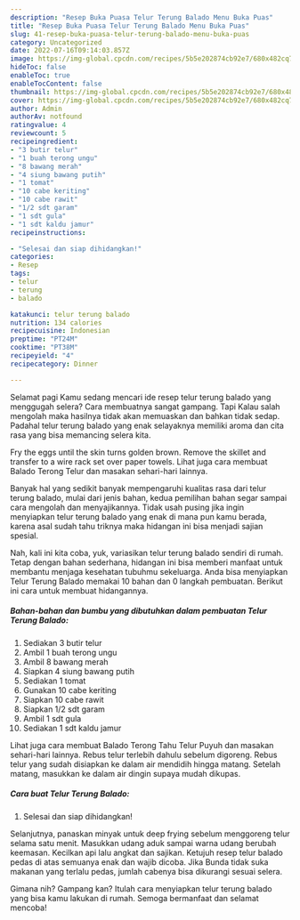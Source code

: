 ```yaml
---
description: "Resep Buka Puasa Telur Terung Balado Menu Buka Puas"
title: "Resep Buka Puasa Telur Terung Balado Menu Buka Puas"
slug: 41-resep-buka-puasa-telur-terung-balado-menu-buka-puas
category: Uncategorized
date: 2022-07-16T09:14:03.857Z
image: https://img-global.cpcdn.com/recipes/5b5e202874cb92e7/680x482cq70/telur-terung-balado-foto-resep-utama.jpg
hideToc: false
enableToc: true
enableTocContent: false
thumbnail: https://img-global.cpcdn.com/recipes/5b5e202874cb92e7/680x482cq70/telur-terung-balado-foto-resep-utama.jpg
cover: https://img-global.cpcdn.com/recipes/5b5e202874cb92e7/680x482cq70/telur-terung-balado-foto-resep-utama.jpg
author: Admin
authorAv: notfound
ratingvalue: 4
reviewcount: 5
recipeingredient:
- "3 butir telur"
- "1 buah terong ungu"
- "8 bawang merah"
- "4 siung bawang putih"
- "1 tomat"
- "10 cabe keriting"
- "10 cabe rawit"
- "1/2 sdt garam"
- "1 sdt gula"
- "1 sdt kaldu jamur"
recipeinstructions:

- "Selesai dan siap dihidangkan!"
categories:
- Resep
tags:
- telur
- terung
- balado

katakunci: telur terung balado 
nutrition: 134 calories
recipecuisine: Indonesian
preptime: "PT24M"
cooktime: "PT38M"
recipeyield: "4"
recipecategory: Dinner

---
```



Selamat pagi Kamu sedang mencari ide resep telur terung balado yang menggugah selera? Cara membuatnya sangat gampang. Tapi Kalau salah mengolah maka hasilnya tidak akan memuaskan dan bahkan tidak sedap. Padahal telur terung balado yang enak selayaknya memiliki aroma dan cita rasa yang bisa memancing selera kita.


Fry the eggs until the skin turns golden brown. Remove the skillet and transfer to a wire rack set over paper towels. Lihat juga cara membuat Balado Terong Telur dan masakan sehari-hari lainnya.

Banyak hal yang sedikit banyak mempengaruhi kualitas rasa dari telur terung balado, mulai dari jenis bahan, kedua pemilihan bahan segar sampai cara mengolah dan menyajikannya. Tidak usah pusing jika ingin menyiapkan telur terung balado yang enak di mana pun kamu berada, karena asal sudah tahu triknya maka hidangan ini bisa menjadi sajian spesial.


Nah, kali ini kita coba, yuk, variasikan telur terung balado sendiri di rumah. Tetap dengan bahan sederhana, hidangan ini bisa memberi manfaat untuk membantu menjaga kesehatan tubuhmu sekeluarga. Anda bisa menyiapkan Telur Terung Balado memakai 10 bahan dan 0 langkah pembuatan. Berikut ini cara untuk membuat hidangannya.

<!--inarticleads1-->

##### Bahan-bahan dan bumbu yang dibutuhkan dalam pembuatan Telur Terung Balado:

1. Sediakan 3 butir telur
1. Ambil 1 buah terong ungu
1. Ambil 8 bawang merah
1. Siapkan 4 siung bawang putih
1. Sediakan 1 tomat
1. Gunakan 10 cabe keriting
1. Siapkan 10 cabe rawit
1. Siapkan 1/2 sdt garam
1. Ambil 1 sdt gula
1. Sediakan 1 sdt kaldu jamur


Lihat juga cara membuat Balado Terong Tahu Telur Puyuh dan masakan sehari-hari lainnya. Rebus telur terlebih dahulu sebelum digoreng. Rebus telur yang sudah disiapkan ke dalam air mendidih hingga matang. Setelah matang, masukkan ke dalam air dingin supaya mudah dikupas. 

<!--inarticleads2-->

##### Cara buat Telur Terung Balado:


1. Selesai dan siap dihidangkan!

Selanjutnya, panaskan minyak untuk deep frying sebelum menggoreng telur selama satu menit. Masukkan udang aduk sampai warna udang berubah keemasan. Kecilkan api lalu angkat dan sajikan. Ketujuh resep telur balado pedas di atas semuanya enak dan wajib dicoba. Jika Bunda tidak suka makanan yang terlalu pedas, jumlah cabenya bisa dikurangi sesuai selera. 

Gimana nih? Gampang kan? Itulah cara menyiapkan telur terung balado yang bisa kamu lakukan di rumah. Semoga bermanfaat dan selamat mencoba!
